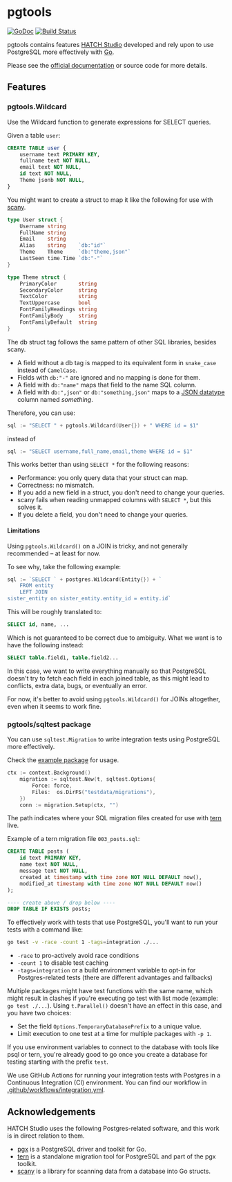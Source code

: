 # pgtools
[![GoDoc](https://godoc.org/github.com/hatch-studio/pgtools?status.svg)](https://godoc.org/github.com/hatch-studio/pgtools) [![Build Status](https://github.com/hatch-studio/pgtools/workflows/Tests/badge.svg)](https://github.com/hatch-studio/pgtools/actions?query=workflow%3ATests)

pgtools contains features [HATCH Studio](https://hatchstudio.co/) developed and rely upon to use PostgreSQL more effectively with [Go](https://golang.org/).

Please see the [official documentation](https://godoc.org/github.com/hatch-studio/pgtools) or source code for more details.

## Features
### pgtools.Wildcard
Use the Wildcard function to generate expressions for SELECT queries.

Given a table `user`:

```sql
CREATE TABLE user {
	username text PRIMARY KEY,
	fullname text NOT NULL,
	email text NOT NULL,
	id text NOT NULL,
	Theme jsonb NOT NULL,
}
```

You might want to create a struct to map it like the following for use with [scany](https://github.com/georgysavva/scany).

```go
type User struct {
	Username string
	FullName string
	Email    string
	Alias    string    `db:"id"`
	Theme    Theme     `db:"theme,json"`
	LastSeen time.Time `db:"-"`
}

type Theme struct {
	PrimaryColor       string
	SecondaryColor     string
	TextColor          string
	TextUppercase      bool
	FontFamilyHeadings string
	FontFamilyBody     string
	FontFamilyDefault  string
}
```

The db struct tag follows the same pattern of other SQL libraries, besides scany.

* A field without a db tag is mapped to its equivalent form in `snake_case` instead of `CamelCase`.
* Fields with `db:"-"` are ignored and no mapping is done for them.
* A field with `db:"name"` maps that field to the name SQL column.
* A field with `db:",json"` or `db:"something,json"` maps to a [JSON datatype](https://www.postgresql.org/docs/current/datatype-json.html) column named _something_.

Therefore, you can use:

```go
sql := "SELECT " + pgtools.Wildcard(User{}) + " WHERE id = $1"
```

instead of

```go
sql := "SELECT username,full_name,email,theme WHERE id = $1"
```

This works better than using `SELECT *` for the following reasons:

* Performance: you only query data that your struct can map.
* Correctness: no mismatch.
* If you add a new field in a struct, you don't need to change your queries.
* scany fails when reading unmapped columns with `SELECT *`, but this solves it.
* If you delete a field, you don't need to change your queries.

#### Limitations
Using `pgtools.Wildcard()` on a JOIN is tricky, and not generally recommended – at least for now.

To see why, take the following example:

```go
sql := `SELECT ` + postgres.Wildcard(Entity{}) + `
	FROM entity
	LEFT JOIN
sister_entity on sister_entity.entity_id = entity.id`
```

This will be roughly translated to:

```sql
SELECT id, name, ...
```

Which is not guaranteed to be correct due to ambiguity.
What we want is to have the following instead:

```sql
SELECT table.field1, table.field2...
```

In this case, we want to write everything manually so that PostgreSQL doesn't try to fetch each field in each joined table, as this might lead to conflicts, extra data, bugs, or eventually an error.

For now, it's better to avoid using `pgtools.Wildcard()` for JOINs altogether, even when it seems to work fine.

### pgtools/sqltest package
You can use `sqltest.Migration` to write integration tests using PostgreSQL more effectively.

Check the [example package](sqltest/example) for usage.

```go
ctx := context.Background()
	migration := sqltest.New(t, sqltest.Options{
		Force: force,
		Files:  os.DirFS("testdata/migrations"),
	})
	conn := migration.Setup(ctx, "")
```
The path indicates where your SQL migration files created for use with [tern](https://github.com/jackc/tern) live.

Example of a tern migration file `003_posts.sql`:

```sql
CREATE TABLE posts (
	id text PRIMARY KEY,
	name text NOT NULL,
	message text NOT NULL,
	created_at timestamp with time zone NOT NULL DEFAULT now(),
	modified_at timestamp with time zone NOT NULL DEFAULT now()
);

---- create above / drop below ----
DROP TABLE IF EXISTS posts;
```

To effectively work with tests that use PostgreSQL, you'll want to run your tests with a command like:

```sh
go test -v -race -count 1 -tags=integration ./...
```

* `-race` to pro-actively avoid race conditions
* `-count 1` to disable test caching
* `-tags=integration` or a build environment variable to opt-in for Postgres-related tests (there are different advantages and fallbacks)

Multiple packages might have test functions with the same name, which might result in clashes if you're executing go test with list mode (example: `go test ./...`).
Using `t.Parallel()` doesn't have an effect in this case, and you have two choices:

* Set the field `Options.TemporaryDatabasePrefix` to a unique value.
* Limit execution to one test at a time for multiple packages with `-p 1`.

If you use environment variables to connect to the database with tools like psql or tern, you're already good to go once you create a database for testing starting with the prefix `test`.

We use GitHub Actions for running your integration tests with Postgres in a Continuous Integration (CI) environment.
You can find our workflow in [.github/workflows/integration.yml](.github/workflows/integration.yml).

## Acknowledgements
HATCH Studio uses the following Postgres-related software, and this work is in direct relation to them.

* [pgx](https://github.com/jackc/pgx) is a PostgreSQL driver and toolkit for Go.
* [tern](https://github.com/jackc/tern) is a standalone migration tool for PostgreSQL and part of the pgx toolkit.
* [scany](https://github.com/georgysavva/scany) is a library for scanning data from a database into Go structs.
